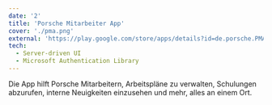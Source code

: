 ```yaml
---
date: '2'
title: 'Porsche Mitarbeiter App'
cover: './pma.png'
external: 'https://play.google.com/store/apps/details?id=de.porsche.PMA&hl=gsw'
tech:
  - Server-driven UI
  - Microsoft Authentication Library
---
```


Die App hilft Porsche Mitarbeitern, Arbeitspläne zu verwalten, Schulungen abzurufen, interne Neuigkeiten einzusehen und mehr, alles an einem Ort.
